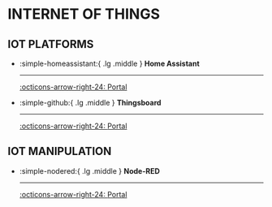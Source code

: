 # __INTERNET OF THINGS__

## __IOT PLATFORMS__

<div class="grid cards" markdown>

-   :simple-homeassistant:{ .lg .middle } __Home Assistant__

    ---

    [:octicons-arrow-right-24: <a href="https://www.home-assistant.io/" target="_blank"> Portal </a>](#)

-   :simple-github:{ .lg .middle } __Thingsboard__

    ---

    [:octicons-arrow-right-24: <a href="https://thingsboard.io/" target="_blank"> Portal </a>](#)

</div>

## __IOT MANIPULATION__

<div class="grid cards" markdown>

-   :simple-nodered:{ .lg .middle } __Node-RED__

    ---

    [:octicons-arrow-right-24: <a href="https://nodered.org/" target="_blank"> Portal </a>](#)

</div>